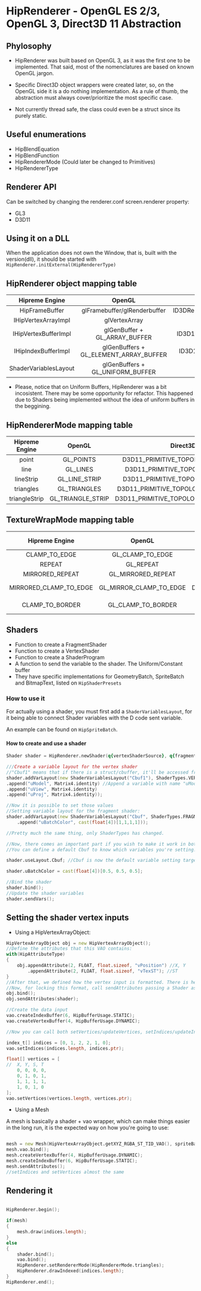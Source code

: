# HipRenderer - OpenGL ES 2/3, OpenGL 3, Direct3D 11 Abstraction


## Phylosophy

- HipRenderer was built based on OpenGL 3, as it was the first one to be implemented. That said, most of the nomenclatures are based on known OpenGL jargon.

- Specific Direct3D object wrappers were created later, so, on the OpenGL side it is a do nothing implementation. As a rule of thumb, the abstraction must always cover/prioritize the most specific case.

- Not currently thread safe, the class could even be a struct since its purely static.


## Useful enumerations

- HipBlendEquation
- HipBlendFunction
- HipRendererMode (Could later be changed to Primitives)
- HipRendererType


## Renderer API
Can be switched by changing the renderer.conf screen.renderer property:

- GL3
- D3D11



## Using it on a DLL
When the application does not own the Window, that is, built with the version(dll), it should be started with `HipRenderer.initExternal(HipRendererType)`


## HipRenderer object mapping table

| Hipreme Engine | OpenGL | Direct3D |
|:--------------:|:------:|:--------:|
| HipFrameBuffer | glFramebuffer/glRenderbuffer | ID3DRenderTargetView/ID3DShaderResourceView |
| IHipVertexArrayImpl | glVertexArray | ID3D11InputLayout |
| IHipVertexBufferImpl | glGenBuffer + GL_ARRAY_BUFFER | ID3D11Buffer + D3D11_BIND_VERTEX_BUFFER |
| IHipIndexBufferImpl | glGenBuffers + GL_ELEMENT_ARRAY_BUFFER | ID3D11Buffer + D3D11_BIND_INDEX_BUFFER |
| ShaderVariablesLayout | glGenBuffers + GL_UNIFORM_BUFFER | ID3D11Buffer + D3D11_BIND_CONSTANT_BUFFER |

- Please, notice that on Uniform Buffers, HipRenderer was a bit incosistent. There may be some opportunity for refactor. This happened due to Shaders being implemented without the idea of uniform buffers in the beggining.


## HipRendererMode mapping table

| Hipreme Engine | OpenGL | Direct3D |
|:--------------:|:------:|:--------:|
|point | GL_POINTS | D3D11_PRIMITIVE_TOPOLOGY_POINTLIST |
|line | GL_LINES | D3D11_PRIMITIVE_TOPOLOGY_LINELIST |
|lineStrip | GL_LINE_STRIP | D3D11_PRIMITIVE_TOPOLOGY_LINESTRIP |
|triangles | GL_TRIANGLES | D3D11_PRIMITIVE_TOPOLOGY_TRIANGLELIST |
|triangleStrip | GL_TRIANGLE_STRIP | D3D11_PRIMITIVE_TOPOLOGY_TRIANGLESTRIP |

## TextureWrapMode mapping table
| Hipreme Engine | OpenGL | Direct3D | Additional info |
|:--------------:|:------:|:--------:|:---------------:|
|CLAMP_TO_EDGE | GL_CLAMP_TO_EDGE | D3D11_TEXTURE_ADDRESS_CLAMP | None |
|REPEAT | GL_REPEAT | D3D11_TEXTURE_ADDRESS_WRAP | None |
|MIRRORED_REPEAT | GL_MIRRORED_REPEAT| D3D11_TEXTURE_ADDRESS_MIRROR | None |
|MIRRORED_CLAMP_TO_EDGE | GL_MIRROR_CLAMP_TO_EDGE | D3D11_TEXTURE_ADDRESS_MIRROR_ONCE | Unsopported on GLES |
|CLAMP_TO_BORDER | GL_CLAMP_TO_BORDER | D3D11_TEXTURE_ADDRESS_BORDER | Unsupported on GLES |


## Shaders

- Function to create a FragmentShader
- Function to create a VertexShader
- Function to create a ShaderProgram
- A function to send the variable to the shader. The Uniform/Constant buffer
- They have specific implementations for GeometryBatch, SpriteBatch and BitmapText, listed on `HipShaderPresets`


### How to use it

For actually using a shader, you must first add a `ShaderVariablesLayout`, for it being able to connect Shader variables with the D code sent variable.

An example can be found on `HipSpriteBatch`.


#### How to create and use a shader

```d
Shader shader = HipRenderer.newShader(q{vertexShaderSource}, q{fragmentShaderSource});

///Create a variable layout for the vertex shader 
//"Cbuf1" means that if there is a struct/cbuffer, it'll be accessed from that name
shader.addVarLayout(new ShaderVariablesLayout("Cbuf1"), ShaderTypes.VERTEX, ShaderHint.NONE)
.append("uModel", Matrix4.identity) //Append a variable with name "uModel" and value Matrix4.identity
.append("uView", Matrix4.identity)
.append("uProj", Matrix4.identity));

//Now it is possible to set those values
//Setting variable layout for the fragment shader:
shader.addVarLayout(new ShaderVariablesLayout("Cbuf", ShaderTypes.FRAGMENT, ShaderHint.NONE)
    .append("uBatchColor", cast(float[4])[1,1,1,1]));

//Pretty much the same thing, only ShaderTypes has changed.

//Now, there comes an important part if you wish to make it work in both OpenGL and Direct3D with the same commands
//You can define a default Cbuf to know which variables you're setting. If this struct is not found, the command is simply ignored, so, you can make it work for both OpenGL without uniform buffers and Direct3D which requires cbuffers

shader.useLayout.Cbuf; //Cbuf is now the default variable setting target.

shader.uBatchColor = cast(float[4])[0.5, 0.5, 0.5];

//Bind the shader
shader.bind();
//Update the shader variables
shader.sendVars();

```

## Setting the shader vertex inputs

- Using a HipVertexArrayObject:

```d
HipVertexArrayObject obj = new HipVertexArrayObject();
//Define the attributes that this VAO contains:
with(HipAttributeType)
{
    obj.appendAttribute(2, FLOAT, float.sizeof, "vPosition") //X, Y
        .appendAttribute(2, FLOAT, float.sizeof, "vTexST"); //ST
}
//After that, we defined how the vertex input is formatted. There is helper functions that does exactly that (HipVertexArrayObject.getXY_ST_VAO)
//Now, for locking this format, call sendAttributes passing a Shader as an argument:
obj.bind();
obj.sendAttributes(shader);

//Create the data input
vao.createIndexBuffer(6, HipBufferUsage.STATIC);
vao.createVertexBuffer(4, HipBufferUsage.DYNAMIC);

//Now you can call both setVertices/updateVertices, setIndices/updateIndices for setting your data

index_t[] indices = [0, 1, 2, 2, 1, 0];
vao.setIndices(indices.length, indices.ptr);

float[] vertices = [
//  X, Y, S, T
    0, 0, 0, 0,
    0, 1, 0, 1,
    1, 1, 1, 1,
    1, 0, 1, 0
];
vao.setVertices(vertices.length, vertices.ptr);
```

- Using a Mesh

A mesh is basically a shader + vao wrapper, which can make things easier in the long run, it is the expected way on how you're going to use:

```d

mesh = new Mesh(HipVertexArrayObject.getXYZ_RGBA_ST_TID_VAO(), spriteBatchShader);
mesh.vao.bind();
mesh.createVertexBuffer(4, HipBufferUsage.DYNAMIC);
mesh.createIndexBuffer(6, HipBufferUsage.STATIC);
mesh.sendAttributes();
//setIndices and setVertices almost the same
```


## Rendering it

```d

HipRenderer.begin();

if(mesh)
{
    mesh.draw(indices.length);
}
else
{
    shader.bind();
    vao.bind();
    HipRenderer.setRendererMode(HipRendererMode.triangles);
    HipRenderer.drawIndexed(indices.length);
}
HipRenderer.end();
```

